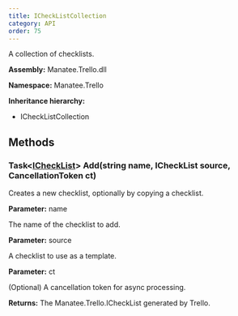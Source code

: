 ```yaml
---
title: ICheckListCollection
category: API
order: 75
---
```


A collection of checklists.

**Assembly:** Manatee.Trello.dll

**Namespace:** Manatee.Trello

**Inheritance hierarchy:**

- ICheckListCollection

## Methods

### Task&lt;[ICheckList](../ICheckList#ichecklist)&gt; Add(string name, ICheckList source, CancellationToken ct)

Creates a new checklist, optionally by copying a checklist.

**Parameter:** name

The name of the checklist to add.

**Parameter:** source

A checklist to use as a template.

**Parameter:** ct

(Optional) A cancellation token for async processing.

**Returns:** The Manatee.Trello.ICheckList generated by Trello.

